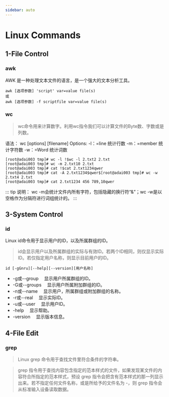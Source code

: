 ```yaml
---
sidebar: auto
---
```


# Linux Commands

## 1-File Control
### awk
AWK 是一种处理文本文件的语言，是一个强大的文本分析工具。
```shell
awk [选项参数] 'script' var=value file(s)
或
awk [选项参数] -f scriptfile var=value file(s)
```

### wc
> wc命令用来计算数字。利用wc指令我们可以计算文件的Byte数、字数或是列数。

语法： wc [options] [filename]
Options:
-l：=line 统计行数
-m：=member 统计字符数
-w：=Word 统计词数

```shell
[root@adai003 tmp]# wc -l !$wc -l 2.txt2 2.txt
[root@adai003 tmp]# wc -m 2.txt10 2.txt
[root@adai003 tmp]# cat !$cat 2.txt1234qwer
[root@adai003 tmp]# cat -A 2.txt1234$qwer$[root@adai003 tmp]# wc -w 2.txt4 2.txt
[root@adai003 tmp]# cat 2.txt1234 456 789,10qwer
```

::: tip
说明： wc -m会统计文件内所有字符，包括隐藏的换行符“&”；wc -w是以空格作为分隔符进行词组统计的。
:::

## 3-System Control

### id
Linux id命令用于显示用户的ID，以及所属群组的ID。

> id会显示用户以及所属群组的实际与有效ID。若两个ID相同，则仅显示实际ID。若仅指定用户名称，则显示目前用户的ID。

```shell
id [-gGnru][--help][--version][用户名称]
```

+ -g或--group 　显示用户所属群组的ID。
+ -G或--groups 　显示用户所属附加群组的ID。
+ -n或--name 　显示用户，所属群组或附加群组的名称。
+ -r或--real 　显示实际ID。
+ -u或--user 　显示用户ID。
+ -help 　显示帮助。
+ -version 　显示版本信息。

## 4-File Edit

### grep
> Linux grep 命令用于查找文件里符合条件的字符串。

> grep 指令用于查找内容包含指定的范本样式的文件，如果发现某文件的内容符合所指定的范本样式，预设 grep 指令会把含有范本样式的那一列显示出来。若不指定任何文件名称，或是所给予的文件名为 -，则 grep 指令会从标准输入设备读取数据。